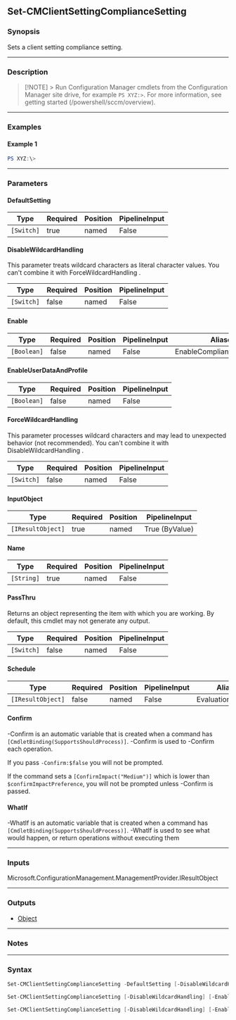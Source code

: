 Set-CMClientSettingComplianceSetting
------------------------------------




### Synopsis
Sets a client setting compliance setting.



---


### Description

> [!NOTE] > Run Configuration Manager cmdlets from the Configuration Manager site drive, for example `PS XYZ:>`. For more information, see getting started (/powershell/sccm/overview).



---


### Examples
#### Example 1
```PowerShell
PS XYZ:\>
```



---


### Parameters
#### **DefaultSetting**








|Type      |Required|Position|PipelineInput|
|----------|--------|--------|-------------|
|`[Switch]`|true    |named   |False        |



#### **DisableWildcardHandling**

This parameter treats wildcard characters as literal character values. You can't combine it with ForceWildcardHandling .






|Type      |Required|Position|PipelineInput|
|----------|--------|--------|-------------|
|`[Switch]`|false   |named   |False        |



#### **Enable**








|Type       |Required|Position|PipelineInput|Aliases                   |
|-----------|--------|--------|-------------|--------------------------|
|`[Boolean]`|false   |named   |False        |EnableComplianceEvaluation|



#### **EnableUserDataAndProfile**








|Type       |Required|Position|PipelineInput|
|-----------|--------|--------|-------------|
|`[Boolean]`|false   |named   |False        |



#### **ForceWildcardHandling**

This parameter processes wildcard characters and may lead to unexpected behavior (not recommended). You can't combine it with DisableWildcardHandling .






|Type      |Required|Position|PipelineInput|
|----------|--------|--------|-------------|
|`[Switch]`|false   |named   |False        |



#### **InputObject**








|Type             |Required|Position|PipelineInput |
|-----------------|--------|--------|--------------|
|`[IResultObject]`|true    |named   |True (ByValue)|



#### **Name**








|Type      |Required|Position|PipelineInput|
|----------|--------|--------|-------------|
|`[String]`|true    |named   |False        |



#### **PassThru**

Returns an object representing the item with which you are working. By default, this cmdlet may not generate any output.






|Type      |Required|Position|PipelineInput|
|----------|--------|--------|-------------|
|`[Switch]`|false   |named   |False        |



#### **Schedule**








|Type             |Required|Position|PipelineInput|Aliases           |
|-----------------|--------|--------|-------------|------------------|
|`[IResultObject]`|false   |named   |False        |EvaluationSchedule|



#### **Confirm**
-Confirm is an automatic variable that is created when a command has ```[CmdletBinding(SupportsShouldProcess)]```.
-Confirm is used to -Confirm each operation.

If you pass ```-Confirm:$false``` you will not be prompted.


If the command sets a ```[ConfirmImpact("Medium")]``` which is lower than ```$confirmImpactPreference```, you will not be prompted unless -Confirm is passed.

#### **WhatIf**
-WhatIf is an automatic variable that is created when a command has ```[CmdletBinding(SupportsShouldProcess)]```.
-WhatIf is used to see what would happen, or return operations without executing them


---


### Inputs
Microsoft.ConfigurationManagement.ManagementProvider.IResultObject





---


### Outputs
* [Object](https://learn.microsoft.com/en-us/dotnet/api/System.Object)






---


### Notes




---


### Syntax
```PowerShell
Set-CMClientSettingComplianceSetting -DefaultSetting [-DisableWildcardHandling] [-Enable <Boolean>] [-EnableUserDataAndProfile <Boolean>] [-ForceWildcardHandling] [-PassThru] [-Schedule <IResultObject>] [-Confirm] [-WhatIf] [<CommonParameters>]
```
```PowerShell
Set-CMClientSettingComplianceSetting [-DisableWildcardHandling] [-Enable <Boolean>] [-EnableUserDataAndProfile <Boolean>] [-ForceWildcardHandling] -InputObject <IResultObject> [-PassThru] [-Confirm] [-WhatIf] [<CommonParameters>]
```
```PowerShell
Set-CMClientSettingComplianceSetting [-DisableWildcardHandling] [-Enable <Boolean>] [-EnableUserDataAndProfile <Boolean>] [-ForceWildcardHandling] -Name <String> [-PassThru] [-Confirm] [-WhatIf] [<CommonParameters>]
```
